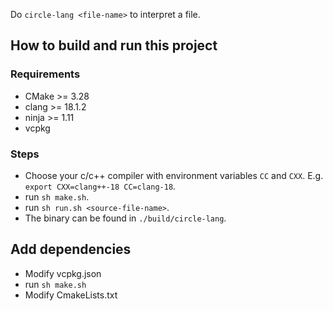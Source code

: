 Do `circle-lang <file-name>` to interpret a file.

## How to build and run this project

### Requirements
- CMake >= 3.28
- clang >= 18.1.2
- ninja >= 1.11
- vcpkg

### Steps
- Choose your c/c++ compiler with environment variables `CC` and `CXX`. E.g.
  `export CXX=clang++-18 CC=clang-18`.
- run `sh make.sh`.
- run `sh run.sh <source-file-name>`.
- The binary can be found in `./build/circle-lang`.

## Add dependencies
- Modify vcpkg.json
- run `sh make.sh`
- Modify CmakeLists.txt
